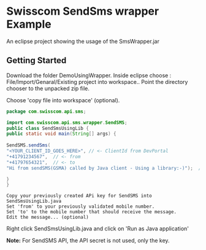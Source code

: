 Swisscom SendSms wrapper Example
=====================================

An eclipse project showing the usage of the SmsWrapper.jar

Getting Started
---------------

Download the folder DemoUsingWrapper.
Inside eclipse choose : File/Import/Genaral/Existing project into workspace..
Point the directory chooser to the unpacked zip file.

Choose 'copy file into workspace' (optional).

```java
package com.swisscom.api.sms;

import com.swisscom.api.sms.wrapper.SendSMS;
public class SendSmsUsingLib {
public static void main(String[] args) {
	
SendSMS.sendSms(
"<YOUR_CLIENT_ID_GOES_HERE>", // <- ClientId from DevPortal
"+41791234567",  // <- from
"+41797654321",  // <- to
"Hi from sendSMS(GSMA) called by Java client - Using a library:-)");  // <- message

}
}
```

    Copy your previously created APi key for SendSMS into SendSmsUsingLib.java 
    Set 'from' to your previously validated mobile number.
    Set 'to' to the mobile number that should receive the message.
    Edit the message... (optional)

Right click SendSmsUsingLib.java and click on 'Run as Java application'

__Note:__ For SendSMS API, the API secret is not used, only the key.

